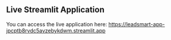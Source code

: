 ## Live Streamlit Application

You can access the live application here: https://leadsmart-app-jpcptb8rvdc5avzebykdwm.streamlit.app
